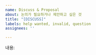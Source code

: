 ```yaml
---
name: Discuss & Proposal
about: 논의가 필요하거나 제안하고 싶은 것
title: "[DISCUSS]"
labels: help wanted, invalid, question
assignees: ''

---
```


내용: 
  
